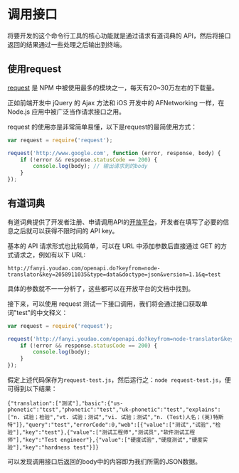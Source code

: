 # 调用接口

将要开发的这个命令行工具的核心功能就是通过请求有道词典的 API，然后将接口返回的结果通过一些处理之后输出到终端。

## 使用request

[request](https://www.npmjs.com/package/request) 是 NPM 中被使用最多的模块之一，每天有20~30万左右的下载量。

正如前端开发中 jQuery 的 Ajax 方法和 iOS 开发中的 AFNetworking 一样，在 Node.js 应用中被广泛当作请求接口之用。

request 的使用亦是非常简单易懂，以下是request的最简使用方式：

```js
var request = require('request');

request('http://www.google.com', function (error, response, body) {
    if (!error && response.statusCode == 200) {
        console.log(body); // 输出请求到的body
    }
});
```

## 有道词典

有道词典提供了开发者注册、申请调用API的[开放平台](http://fanyi.youdao.com/openapi)，开发者在填写了必要的信息之后就可以获得不限时间的 API key。

基本的 API 请求形式也比较简单，可以在 URL 中添加参数后直接通过 GET 的方式请求之，例如有以下 URL:

```
http://fanyi.youdao.com/openapi.do?keyfrom=node-translator&key=2058911035&type=data&doctype=json&version=1.1&q=test
```

具体的参数就不一一分析了，这些都可以在开放平台的文档中找到。

接下来，可以使用 request 测试一下接口调用，我们将会通过接口获取单词"test"的中文释义：

```js
var request = require('request');

request('http://fanyi.youdao.com/openapi.do?keyfrom=node-translator&key=2058911035&type=data&doctype=json&version=1.1&q=test', function (error, response, body) {
    if (!error && response.statusCode == 200) {
        console.log(body);
    }
});
```

假定上述代码保存为`request-test.js`，然后运行之：`node request-test.js`，便可得到以下结果：

    {"translation":["测试"],"basic":{"us-phonetic":"tɛst","phonetic":"test","uk-phonetic":"test","explains":["n. 试验；检验","vt. 试验；测试","vi. 试验；测试","n. (Test)人名；(英)特斯特"]},"query":"test","errorCode":0,"web":[{"value":["测试","试验","检验"],"key":"test"},{"value":["测试工程师","测试员","软件测试工程师"],"key":"Test engineer"},{"value":["硬度试验","硬度测试","硬度实验"],"key":"hardness test"}]}

可以发现调用接口后返回的body中的内容即为我们所需的JSON数据。
